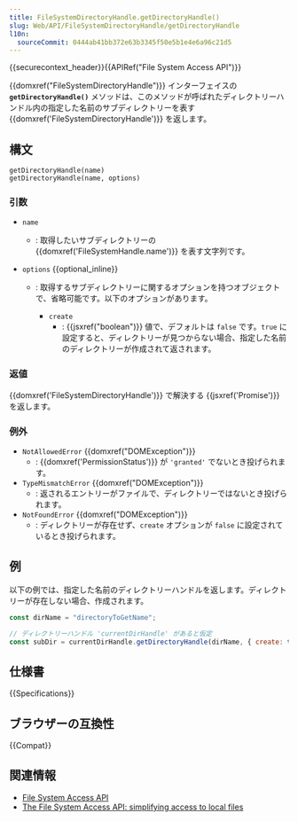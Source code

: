 ```yaml
---
title: FileSystemDirectoryHandle.getDirectoryHandle()
slug: Web/API/FileSystemDirectoryHandle/getDirectoryHandle
l10n:
  sourceCommit: 0444ab41bb372e63b3345f50e5b1e4e6a96c21d5
---
```


{{securecontext_header}}{{APIRef("File System Access API")}}

{{domxref("FileSystemDirectoryHandle")}} インターフェイスの **`getDirectoryHandle()`** メソッドは、このメソッドが呼ばれたディレクトリーハンドル内の指定した名前のサブディレクトリーを表す {{domxref('FileSystemDirectoryHandle')}} を返します。

## 構文

```js-nolint
getDirectoryHandle(name)
getDirectoryHandle(name, options)
```

### 引数

- `name`
  - : 取得したいサブディレクトリーの {{domxref('FileSystemHandle.name')}} を表す文字列です。
- `options` {{optional_inline}}

  - : 取得するサブディレクトリーに関するオプションを持つオブジェクトで、省略可能です。以下のオプションがあります。

    - `create`
      - : {{jsxref("boolean")}} 値で、デフォルトは `false` です。`true` に設定すると、ディレクトリーが見つからない場合、指定した名前のディレクトリーが作成されて返されます。

### 返値

{{domxref('FileSystemDirectoryHandle')}} で解決する {{jsxref('Promise')}} を返します。

### 例外

- `NotAllowedError` {{domxref("DOMException")}}
  - : {{domxref('PermissionStatus')}} が `'granted'` でないとき投げられます。
- `TypeMismatchError` {{domxref("DOMException")}}
  - : 返されるエントリーがファイルで、ディレクトリーではないとき投げられます。
- `NotFoundError` {{domxref("DOMException")}}
  - : ディレクトリーが存在せず、`create` オプションが `false` に設定されているとき投げられます。

## 例

以下の例では、指定した名前のディレクトリーハンドルを返します。ディレクトリーが存在しない場合、作成されます。

```js
const dirName = "directoryToGetName";

// ディレクトリーハンドル 'currentDirHandle' があると仮定
const subDir = currentDirHandle.getDirectoryHandle(dirName, { create: true });
```

## 仕様書

{{Specifications}}

## ブラウザーの互換性

{{Compat}}

## 関連情報

- [File System Access API](/ja/docs/Web/API/File_System_Access_API)
- [The File System Access API: simplifying access to local files](https://web.dev/file-system-access/)
